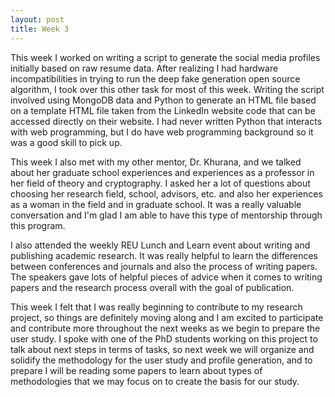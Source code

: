 ```yaml
---
layout: post
title: Week 3
---
```


This week I worked on writing a script to generate the social media profiles initially based on raw resume data. After realizing I had hardware incompatibilities in trying to run the deep fake generation open source algorithm, I took over this other task for most of this week. Writing the script involved using MongoDB data and Python to generate an HTML file based on a template HTML file taken from the LinkedIn website code that can be accessed directly on their website. I had never written Python that interacts with web programming, but I do have web programming background so it was a good skill to pick up.

This week I also met with my other mentor, Dr. Khurana, and we talked about her graduate school experiences and experiences as a professor in her field of theory and cryptography. I asked her a lot of questions about choosing her research field, school, advisors, etc. and also her experiences as a woman in the field and in graduate school. It was a really valuable conversation and I'm glad I am able to have this type of mentorship through this program.

I also attended the weekly REU Lunch and Learn event about writing and publishing academic research. It was really helpful to learn the differences between conferences and journals and also the process of writing papers. The speakers gave lots of helpful pieces of advice when it comes to writing papers and the research process overall with the goal of publication.

This week I felt that I was really beginning to contribute to my research project, so things are definitely moving along and I am excited to participate and contribute more throughout the next weeks as we begin to prepare the user study. I spoke with one of the PhD students working on this project to talk about next steps in terms of tasks, so next week we will organize and solidify the methodology for the user study and profile generation, and to prepare I will be reading some papers to learn about types of methodologies that we may focus on to create the basis for our study.
